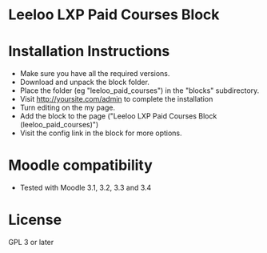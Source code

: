 # Leeloo LXP Paid Courses Block

Installation Instructions
=========================

* Make sure you have all the required versions.
* Download and unpack the block folder.
* Place the folder (eg "leeloo_paid_courses") in the "blocks" subdirectory.
* Visit http://yoursite.com/admin to complete the installation
* Turn editing on the my page.
* Add the block to the page ("Leeloo LXP Paid Courses Block (leeloo_paid_courses)")
* Visit the config link in the block for more options.

Moodle compatibility
=====================
* Tested with Moodle 3.1, 3.2, 3.3 and 3.4

License
=====================

GPL 3 or later